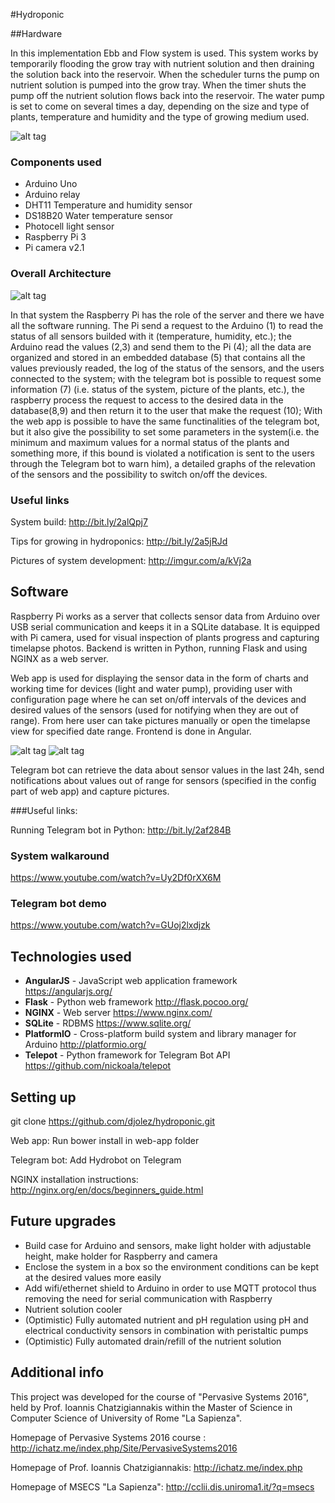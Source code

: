 #Hydroponic

##Hardware

In this implementation Ebb and Flow system is used. This system works by temporarily flooding the grow tray with nutrient solution and then draining the solution back into the reservoir. When the scheduler turns the pump on nutrient solution is pumped into the grow tray. When the timer shuts the pump off the nutrient solution flows back into the reservoir. The water pump is set to come on several times a day, depending on the size and type of plants, temperature and humidity and the type of growing medium used.

![alt tag](http://gardenious.com/wp-content/uploads/2014/08/how-to-build-an-ebb-and-flow-hydroponic-system.png)

### Components used

* Arduino Uno
* Arduino relay
* DHT11 Temperature and humidity sensor
* DS18B20 Water temperature sensor
* Photocell light sensor
* Raspberry Pi 3
* Pi camera v2.1 

### Overall Architecture
![alt tag](http://imgur.com/a/HuTLL)

In that system the Raspberry Pi has the role of the server and there we have all the software running.
The Pi send a request to the Arduino (1) to read the status of all sensors builded with it (temperature, humidity, etc.); the Arduino read the values (2,3) and send them to the Pi (4); all the data are organized and stored in an embedded database (5) that contains all the values previously readed, the log of the status of the sensors, and the users connected to the system; with the telegram bot is possible to request some information (7) (i.e. status of the system, picture of the plants, etc.), the raspberry process the request to access to the desired data in the database(8,9) and then return it to the user that make the request (10); With the web app is possible to have the same functinalities of the telegram bot, but it also give the possibility to set some parameters in the system(i.e. the minimum and maximum values for a normal status of the plants and something more, if this bound is violated a notification is sent to the users through the Telegram bot to warn him), a detailed graphs of the relevation of the sensors and the possibility to switch on/off the devices.


### Useful links

System build: http://bit.ly/2alQpj7

Tips for growing in hydroponics: http://bit.ly/2a5jRJd

Pictures of system development: http://imgur.com/a/kVj2a


## Software

Raspberry Pi works as a server that collects sensor data from Arduino over USB serial communication and keeps it in a SQLite database. It is equipped with Pi camera, used for visual inspection of plants progress and capturing timelapse photos. Backend is written in Python, running Flask and using NGINX as a web server.

Web app is used for displaying the sensor data in the form of charts and working time for devices (light and water pump), providing user with configuration page where he can set on/off intervals of the devices and desired values of the sensors (used for notifying when they are out of range). From here user can take pictures manually or open the timelapse view for specified date range. Frontend is done in Angular.

![alt tag](http://i.imgur.com/KRuebK3.png)
![alt tag](http://i.imgur.com/HaghVIf.png)


Telegram bot can retrieve the data about sensor values in the last 24h, send notifications about values out of range for sensors (specified in the config part of web app) and capture pictures.

###Useful links:

Running Telegram bot in Python: http://bit.ly/2af284B

### System walkaround
https://www.youtube.com/watch?v=Uy2Df0rXX6M

### Telegram bot demo
https://www.youtube.com/watch?v=GUoj2lxdjzk

## Technologies used

* **AngularJS** - JavaScript web application framework https://angularjs.org/
* **Flask** - Python web framework http://flask.pocoo.org/
* **NGINX** - Web server https://www.nginx.com/
* **SQLite** - RDBMS https://www.sqlite.org/
* **PlatformIO** - Cross-platform build system and library manager for Arduino http://platformio.org/
* **Telepot** - Python framework for Telegram Bot API https://github.com/nickoala/telepot


## Setting up

git clone https://github.com/djolez/hydroponic.git

Web app: Run bower install in web-app folder

Telegram bot: Add Hydrobot on Telegram

NGINX installation instructions: http://nginx.org/en/docs/beginners_guide.html

## Future upgrades

* Build case for Arduino and sensors, make light holder with adjustable height, make holder for Raspberry and camera
* Enclose the system in a box so the environment conditions can be kept at the desired values more easily
* Add wifi/ethernet shield to Arduino in order to use MQTT protocol thus removing the need for serial communication with Raspberry
* Nutrient solution cooler
* (Optimistic) Fully automated nutrient and pH regulation using pH and electrical conductivity sensors in combination with peristaltic pumps
* (Optimistic) Fully automated drain/refill of the nutrient solution

## Additional info

This project was developed for the course of "Pervasive Systems 2016", held by Prof. Ioannis Chatzigiannakis within the Master of Science in Computer Science of University of Rome "La Sapienza".

Homepage of Pervasive Systems 2016 course : http://ichatz.me/index.php/Site/PervasiveSystems2016

Homepage of Prof. Ioannis Chatzigiannakis: http://ichatz.me/index.php

Homepage of MSECS "La Sapienza": http://cclii.dis.uniroma1.it/?q=msecs
